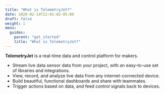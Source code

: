 ```yaml
---
title: "What is TelemetryJet?"
date: 2020-02-14T22:01:02-05:00
draft: false
weight: 1
menu:
  guides:
    parent: "get_started"
    title: "What is TelemetryJet?"
---
```


<b>TelemetryJet</b> is a real-time data and control platform for makers.
<ul class="bp3-list">
<li>Stream live data sensor data from your project, with an easy-to-use set of libraries and
integrations.
</li>
<li>
View, record, and analyze live data from any internet-connected device.
</li>
<li>
Build beautiful, functional dashboards and share with teammates.
</li>
<li>
Trigger actions based on data, and feed control signals back to devices.
</li>
</ul>


